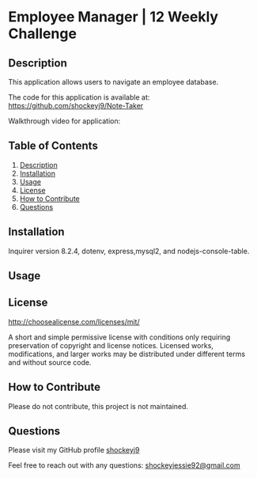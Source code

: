 # Employee Manager | 12 Weekly Challenge 

## Description

This application allows users to navigate an employee database.

The code for this application is available at: https://github.com/shockeyj9/Note-Taker

Walkthrough video for application: 

## Table of Contents

  1. [ Description ](#description)
  2. [ Installation ](#installation)
  3. [ Usage ](#usage)
  3. [ License ](#license)
  3. [ How to Contribute ](#how-to-contribute)
  3. [ Questions ](#questions)
## Installation

Inquirer version 8.2.4, dotenv, express,mysql2, and nodejs-console-table.

## Usage



## License

http://choosealicense.com/licenses/mit/ 

A short and simple permissive license with conditions only requiring preservation of copyright and license notices. Licensed works, modifications, and larger works may be distributed under different terms and without source code. 


## How to Contribute

Please do not contribute, this project is not maintained.


## Questions

Please visit my GitHub profile [shockeyj9](https://github.com/shockeyj9)

Feel free to reach out with any questions: shockeyjessie92@gmail.com

